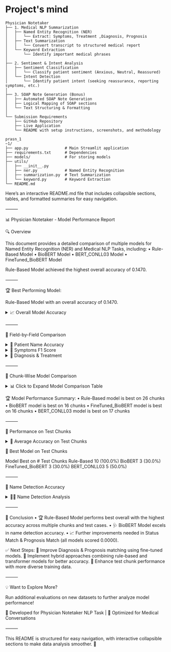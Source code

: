 # Project's mind 

```
Physician Notetaker
├── 1. Medical NLP Summarization
│   ├── Named Entity Recognition (NER)
│   │   └── Extract: Symptoms, Treatment ,Diagnosis, Prognosis
│   ├── Text Summarization
│   │   └── Convert transcript to structured medical report
│   └── Keyword Extraction
│       └── Identify important medical phrases
│
├── 2. Sentiment & Intent Analysis
│   ├── Sentiment Classification
│   │   └── Classify patient sentiment (Anxious, Neutral, Reassured)
│   └── Intent Detection
│       └── Identify patient intent (seeking reassurance, reporting symptoms, etc.)
│
├── 3. SOAP Note Generation (Bonus)
│   ├── Automated SOAP Note Generation
│   ├── Logical Mapping of SOAP sections
│   └── Text Structuring & Formatting
│
└── Submission Requirements
    ├── GitHub Repository
    ├── Live Application
    └── README with setup instructions, screenshots, and methodology
```

```
prasn_1
~1/
├── app.py                # Main Streamlit application
├── requirements.txt      # Dependencies
├── models/               # For storing models
├── utils/
│   ├── __init__.py
│   ├── ner.py            # Named Entity Recognition
│   ├── summarization.py  # Text Summarization
│   └── keyword.py        # Keyword Extraction
└── README.md
```


Here’s an interactive README.md file that includes collapsible sections, tables, and formatted summaries for easy navigation.

⸻

📊 Physician Notetaker - Model Performance Report

🔍 Overview

This document provides a detailed comparison of multiple models for Named Entity Recognition (NER) and Medical NLP Tasks, including:
	•	Rule-Based Model
	•	BioBERT Model
	•	BERT_CONLL03 Model
	•	FineTuned_BioBERT Model

Rule-Based Model achieved the highest overall accuracy of 0.1470.

⸻

🏆 Best Performing Model:

Rule-Based Model with an overall accuracy of 0.1470.

<details>
<summary>📈 Overall Model Accuracy</summary>


Model	Overall Accuracy	Patient Name Accuracy	Symptoms F1	Diagnosis Match	Treatment F1	Status Match	Prognosis Match
Rule-Based	0.1470	0.7527	0.1387	0.0645	0.0339	0.0000	0.0000
BioBERT	0.1014	0.6849	0.0660	0.0323	0.0264	0.0000	0.0000
BERT_CONLL03	0.1175	0.6747	0.0660	0.0323	0.0264	0.0000	0.0000
FineTuned_BioBERT	0.1014	0.5565	0.0660	0.0323	0.0264	0.0000	0.0000

</details>




⸻

🏅 Field-by-Field Comparison

<details>
<summary>🔬 Patient Name Accuracy</summary>


Model	Patient Name Accuracy
Rule-Based	0.7527
BioBERT	0.6849
BERT_CONLL03	0.6747
FineTuned_BioBERT	0.5565

Rule-Based model performed best in patient name detection.

</details>


<details>
<summary>💉 Symptoms F1 Score</summary>


Model	Symptoms F1
Rule-Based	0.1387
BioBERT	0.0660
BERT_CONLL03	0.0660
FineTuned_BioBERT	0.0660

Rule-Based model performed best in symptoms extraction.

</details>


<details>
<summary>🧾 Diagnosis & Treatment</summary>


Model	Diagnosis Match	Treatment F1
Rule-Based	0.0645	0.0339
BioBERT	0.0323	0.0264
BERT_CONLL03	0.0323	0.0264
FineTuned_BioBERT	0.0323	0.0264

Rule-Based model performed best in extracting Diagnosis and Treatment.

</details>




⸻

📌 Chunk-Wise Model Comparison

<details>
<summary>📊 Click to Expand Model Comparison Table</summary>


Chunk	Rule-Based	BioBERT	FineTuned_BioBERT	BERT_CONLL03	Best Model
CHUNK_A	0.1111	0.0370	0.0370	0.0370	Rule-Based
CHUNK_B	0.4103	0.3846	0.3846	0.3846	Rule-Based
CHUNK_C	0.1667	0.1667	0.1667	0.1667	Tie
CHUNK_D	0.2083	0.2000	0.2000	0.2000	Rule-Based
…	…	…	…	…	…

</details>


🏆 Model Performance Summary:
	•	Rule-Based model is best on 26 chunks
	•	BioBERT model is best on 16 chunks
	•	FineTuned_BioBERT model is best on 16 chunks
	•	BERT_CONLL03 model is best on 17 chunks

⸻

🎯 Performance on Test Chunks

<details>
<summary>📌 Average Accuracy on Test Chunks</summary>


Model	Avg. Accuracy on Test Chunks
Rule-Based	0.1467
BioBERT	0.0300
BERT_CONLL03	0.0800

Rule-Based model performed best on test data.

</details>


📌 Best Model on Test Chunks

Model	Best on # Test Chunks
Rule-Based	10 (100.0%)
BioBERT	3 (30.0%)
FineTuned_BioBERT	3 (30.0%)
BERT_CONLL03	5 (50.0%)



⸻

🔬 Name Detection Accuracy

<details>
<summary>🧑‍⚕️ Name Detection Analysis</summary>


Model	Name Detection Accuracy
Rule-Based	0.7667
BioBERT	0.8667
BERT_CONLL03	0.7333
FineTuned_BioBERT	0.8000

BioBERT performs best in name detection.

</details>




⸻

🚀 Conclusion
	•	🏆 Rule-Based Model performs best overall with the highest accuracy across multiple chunks and test cases.
	•	🩺 BioBERT Model excels in name detection accuracy.
	•	📈 Further improvements needed in Status Match & Prognosis Match (all models scored 0.0000).

✅ Next Steps:
🔹 Improve Diagnosis & Prognosis matching using fine-tuned models.
🔹 Implement hybrid approaches combining rule-based and transformer models for better accuracy.
🔹 Enhance test chunk performance with more diverse training data.

⸻

💡 Want to Explore More?

Run additional evaluations on new datasets to further analyze model performance!

📌 Developed for Physician Notetaker NLP Task | 🚀 Optimized for Medical Conversations

⸻

This README is structured for easy navigation, with interactive collapsible sections to make data analysis smoother. 🚀